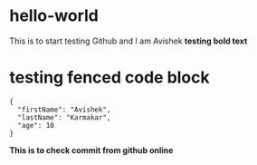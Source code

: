 # hello-world
This is to start testing Github and I am Avishek
**testing bold text**
# testing fenced code block
```
{
  "firstName": "Avishek",
  "lastName": "Karmakar",
  "age": 10
}
```
**This is to check commit from github online**
